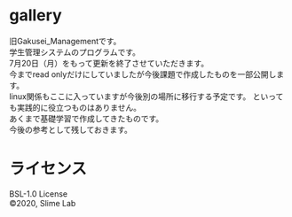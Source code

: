 # gallery
旧Gakusei_Managementです。  
学生管理システムのプログラムです。  
7月20日（月）をもって更新を終了させていただきます。  
今までread onlyだけにしていましたが今後課題で作成したものを一部公開します。  
linux関係もここに入っていますが今後別の場所に移行する予定です。
といっても実践的に役立つものはありません。  
あくまで基礎学習で作成してきたものです。  
今後の参考として残しておきます。  
 
# ライセンス
BSL-1.0 License  
&#169;2020, Slime Lab
